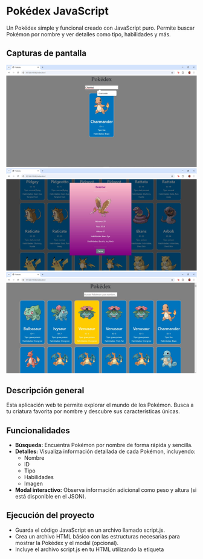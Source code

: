
# Pokédex JavaScript

Un Pokédex simple y funcional creado con JavaScript puro. Permite buscar Pokémon por nombre y ver detalles como tipo, habilidades y más.

## Capturas de pantalla

![Pantalla de inicio](/Imagenes/PantallaInicio.jpeg)
![Resultados de búsqueda](/Imagenes/Buscador.jpeg)
![Detalles de tarjeta](/Imagenes/TarjetaDescriptiva.jpeg)

## Descripción general

Esta aplicación web te permite explorar el mundo de los Pokémon. Busca a tu criatura favorita por nombre y descubre sus características únicas.

## Funcionalidades

* **Búsqueda:** Encuentra Pokémon por nombre de forma rápida y sencilla.
* **Detalles:** Visualiza información detallada de cada Pokémon, incluyendo:
    * Nombre
    * ID
    * Tipo
    * Habilidades
    * Imagen
* **Modal interactivo:** Observa información adicional como peso y altura (si está disponible en el JSON).

## Ejecución del proyecto
* Guarda el código JavaScript en un archivo llamado script.js.
* Crea un archivo HTML básico con las estructuras necesarias para mostrar la Pokédex y el modal (opcional).
* Incluye el archivo script.js en tu HTML utilizando la etiqueta <script>.
* Opcionalmente, incluye la librería jQuery en tu HTML para habilitar el modal.

## Tecnologías utilizadas

* **HTML:** Estructura de la página web.
* **CSS:** Estilos y diseño de la interfaz.
* **JavaScript:** Lógica de la aplicación, manejo de datos y eventos.
* **API:** Para obtener datos del archivo JSON.
* **jQuery:** Opcional, para implementar el modal.

## Instalación y uso

1. **Clona el repositorio:**
1. Clona el repositorio: `git clone https://rickyroses.github.io/Pokedex/`
2. Instala las dependencias: `npm install`
3. Inicia el servidor de desarrollo: `npm start`

## Funcionamiento
Al cargar la página, la aplicación obtiene los datos de los Pokémon desde un archivo JSON externo (requiere CORS Proxy).
La aplicación itera sobre los datos y crea una tarjeta para cada Pokémon.
La tarjeta muestra información básica del Pokémon (nombre, ID, tipo, habilidades e imagen).
Al hacer clic en una tarjeta, se abre un modal (opcional, requiere jQuery) que muestra información adicional del Pokémon (peso, altura, debilidades).
Un formulario de búsqueda permite filtrar los Pokémon por nombre.

## Contribuciones
¡Las contribuciones son bienvenidas! Por favor, antes de enviar un pull request asegúrate de contribuir en algo como:
Si deseas contribuir a este proyecto, puedes:

* Mejorar la interfaz de usuario agregando estilos CSS.
* Implementar la funcionalidad del modal sin depender de jQuery.
* Agregar soporte para mostrar información adicional de los Pokémon (peso, altura, debilidades) si está disponible en el JSON.

## Licencia
Pendiente

## Demostración
[rickyroses.github.io/Pokedex/]

## Autores

* **Ricardo Rosas** (Desarrollador): Desarrollo de la interfaz frontend y la integración con el backend.
* **Itzel Quezada** (Desarroladora): Desarrollo de la interfaz frontend y la integración con el backend.
* **Pilar Mondragón** (Desarrolladora): Desarrollo de la interfaz frontend y la integración con el backend.
* **Verónica Lira** (Desarrolladora): Desarrollo de la interfaz frontend y la integración con el backend.


[github.com/rickyroses]


¡Disfruta creando tu propio Pokédex!

